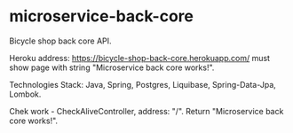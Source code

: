 # microservice-back-core

Bicycle shop back core API.

Heroku address: https://bicycle-shop-back-core.herokuapp.com/ must show page with string "Microservice back core works!".

Technologies Stack: Java, Spring, Postgres, Liquibase, Spring-Data-Jpa, Lombok.

Chek work - CheckAliveController, address: "/". Return "Microservice back core works!".
